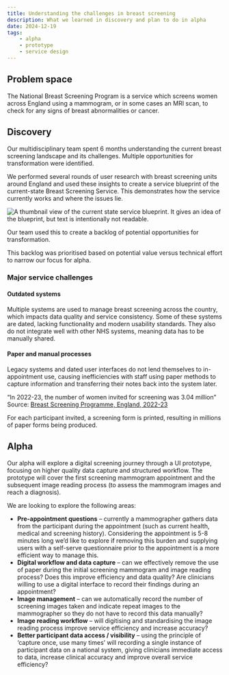 ```yaml
---
title: Understanding the challenges in breast screening
description: What we learned in discovery and plan to do in alpha
date: 2024-12-19
tags:
    - alpha
    - prototype
    - service design
---
```


## Problem space

The National Breast Screening Program is a service which screens women across England using a mammogram, or in some cases an MRI scan, to check for any signs of breast abnormalities or cancer.

## Discovery

Our multidisciplinary team spent 6 months understanding the current breast screening landscape and its challenges. Multiple opportunities for transformation were identified.

We performed several rounds of user research with breast screening units around England and used these insights to create a service blueprint of the current-state Breast Screening Service. This demonstrates how the service currently works and where the issues lie.

![A thumbnail view of the current state service blueprint. It gives an idea of the blueprint, but text is intentionally not readable.](manage-breast-screening-alpha-blueprint.png "Current-state screening service blueprint")

Our team used this to create a backlog of potential opportunities for transformation.

This backlog was prioritised based on potential value versus technical effort to narrow our focus for alpha.

### Major service challenges

#### Outdated systems

Multiple systems are used to manage breast screening across the country, which impacts data quality and service consistency. Some of these systems are dated, lacking functionality and modern usability standards. They also do not integrate well with other NHS systems, meaning data has to be manually shared.

#### Paper and manual processes

Legacy systems and dated user interfaces do not lend themselves to in-appointment use, causing inefficiencies with staff using paper methods to capture information and transferring their notes back into the system later.

<!-- **Between 2022-2023, 3.04 million women were invited for breast screening. For each participant invited, a screening form is printed, resulting in millions of paper forms being produced.* -->


“In 2022-23, the number of women invited for screening was 3.04 million”
Source: [Breast Screening Programme, England, 2022-23](https://digital.nhs.uk/data-and-information/publications/statistical/breast-screening-programme/england---2022-23/mainreport2223)

For each participant invited, a screening form is printed, resulting in millions of paper forms being produced.

## Alpha

Our alpha will explore a digital screening journey through a UI prototype, focusing on higher quality data capture and structured workflow.  The prototype will cover the first screening mammogram appointment and the subsequent image reading process (to assess the mammogram images and reach a diagnosis).

We are looking to explore the following areas:

* **Pre-appointment questions** – currently a mammographer gathers data from the participant during the appointment (such as current health, medical and screening history). Considering the appointment is 5-8 minutes long we’d like to explore if removing this burden and supplying users with a self-serve questionnaire prior to the appointment is a more efficient way to manage this.
* **Digital workflow and data capture** – can we effectively remove the use of paper during the initial screening mammogram and image reading process?  Does this improve efficiency and data quality? Are clinicians willing to use a digital interface to record their findings during an appointment?
* **Image management** – can we automatically record the number of screening images taken  and indicate repeat images to the mammographer so they do not have to record this data manually?
* **Image reading workflow** – will digitising and standardising the image reading process improve service efficiency and increase accuracy?
* **Better participant data access / visibility** – using the principle of ‘capture once, use many times’ will recording a single instance of participant data on a national system, giving clinicians immediate access to data, increase clinical accuracy and improve overall service efficiency?
